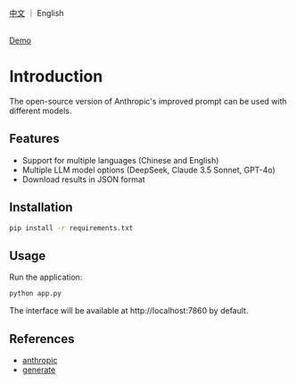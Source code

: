 [中文](./README_ZH.md) ｜ English

<br>
<a href="https://huggingface.co/spaces/jt120lz/open-improve-prompt">Demo</a>

# Introduction

The open-source version of Anthropic's improved prompt can be used with different models.

## Features

- Support for multiple languages (Chinese and English)
- Multiple LLM model options (DeepSeek, Claude 3.5 Sonnet, GPT-4o)
- Download results in JSON format

## Installation

```bash
pip install -r requirements.txt
```

## Usage

Run the application:

```bash
python app.py
```

The interface will be available at http://localhost:7860 by default.

## References

- [anthropic](https://docs.anthropic.com/en/docs/build-with-claude/prompt-engineering/prompt-improver)
- [generate](https://github.com/wangyuxinwhy/generate)
